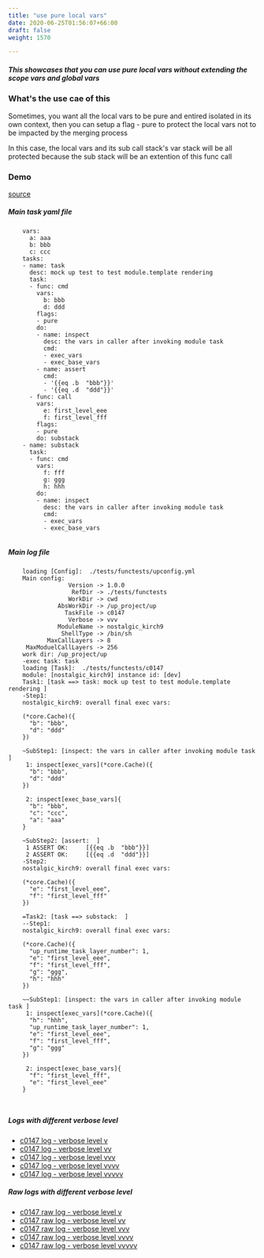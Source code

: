 ```yaml
---
title: "use pure local vars"
date: 2020-06-25T01:56:07+66:00
draft: false
weight: 1570

---
```


##### This showcases that you can use pure local vars without extending the scope vars and global vars


### What's the use cae of this


Sometimes, you want all the local vars to be pure and entired isolated in its own context, then you can setup a flag - pure to protect the local vars not to be impacted by the merging process

In this case, the local vars and its sub call stack's var stack will be all protected because the sub stack will be an extention of this func call











### Demo








[source](https://github.com/upcmd/up/blob/master/tests/functests/c0147.yml)

##### Main task yaml file
```
    vars:
      a: aaa
      b: bbb
      c: ccc
    tasks:
    - name: task
      desc: mock up test to test module.template rendering
      task:
      - func: cmd
        vars:
          b: bbb
          d: ddd
        flags:
        - pure
        do:
        - name: inspect
          desc: the vars in caller after invoking module task
          cmd:
          - exec_vars
          - exec_base_vars
        - name: assert
          cmd:
          - '{{eq .b  "bbb"}}'
          - '{{eq .d  "ddd"}}'
      - func: call
        vars:
          e: first_level_eee
          f: first_level_fff
        flags:
        - pure
        do: substack
    - name: substack
      task:
      - func: cmd
        vars:
          f: fff
          g: ggg
          h: hhh
        do:
        - name: inspect
          desc: the vars in caller after invoking module task
          cmd:
          - exec_vars
          - exec_base_vars
    
```
##### Main log file
```
    loading [Config]:  ./tests/functests/upconfig.yml
    Main config:
                 Version -> 1.0.0
                  RefDir -> ./tests/functests
                 WorkDir -> cwd
              AbsWorkDir -> /up_project/up
                TaskFile -> c0147
                 Verbose -> vvv
              ModuleName -> nostalgic_kirch9
               ShellType -> /bin/sh
           MaxCallLayers -> 8
     MaxModuelCallLayers -> 256
    work dir: /up_project/up
    -exec task: task
    loading [Task]:  ./tests/functests/c0147
    module: [nostalgic_kirch9] instance id: [dev]
    Task1: [task ==> task: mock up test to test module.template rendering ]
    -Step1:
    nostalgic_kirch9: overall final exec vars:
    
    (*core.Cache)({
      "b": "bbb",
      "d": "ddd"
    })
    
    ~SubStep1: [inspect: the vars in caller after invoking module task ]
     1: inspect[exec_vars](*core.Cache)({
      "b": "bbb",
      "d": "ddd"
    })
    
     2: inspect[exec_base_vars]{
      "b": "bbb",
      "c": "ccc",
      "a": "aaa"
    }
    
    ~SubStep2: [assert:  ]
     1 ASSERT OK:     [{{eq .b  "bbb"}}]
     2 ASSERT OK:     [{{eq .d  "ddd"}}]
    -Step2:
    nostalgic_kirch9: overall final exec vars:
    
    (*core.Cache)({
      "e": "first_level_eee",
      "f": "first_level_fff"
    })
    
    =Task2: [task ==> substack:  ]
    --Step1:
    nostalgic_kirch9: overall final exec vars:
    
    (*core.Cache)({
      "up_runtime_task_layer_number": 1,
      "e": "first_level_eee",
      "f": "first_level_fff",
      "g": "ggg",
      "h": "hhh"
    })
    
    ~~SubStep1: [inspect: the vars in caller after invoking module task ]
     1: inspect[exec_vars](*core.Cache)({
      "h": "hhh",
      "up_runtime_task_layer_number": 1,
      "e": "first_level_eee",
      "f": "first_level_fff",
      "g": "ggg"
    })
    
     2: inspect[exec_base_vars]{
      "f": "first_level_fff",
      "e": "first_level_eee"
    }
    
    
```


##### Logs with different verbose level
* [c0147 log - verbose level v](../../logs/c0147_v)
* [c0147 log - verbose level vv](../../logs/c0147_vv)
* [c0147 log - verbose level vvv](../../logs/c0147_vvvv)
* [c0147 log - verbose level vvvv](../../logs/c0147_vvvv)
* [c0147 log - verbose level vvvvv](../../logs/c0147_vvvvv)

##### Raw logs with different verbose level
* [c0147 raw log - verbose level v](../../reflogs/c0147_v.log)
* [c0147 raw log - verbose level vv](../../reflogs/c0147_vv.log)
* [c0147 raw log - verbose level vvv](../../reflogs/c0147_vvv.log)
* [c0147 raw log - verbose level vvvv](../../reflogs/c0147_vvvv.log)
* [c0147 raw log - verbose level vvvvv](../../reflogs/c0147_vvvvv.log)







